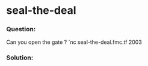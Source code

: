 # seal-the-deal


### Question: 
Can you open the gate ? 
`nc seal-the-deal.fmc.tf 2003

### Solution:

